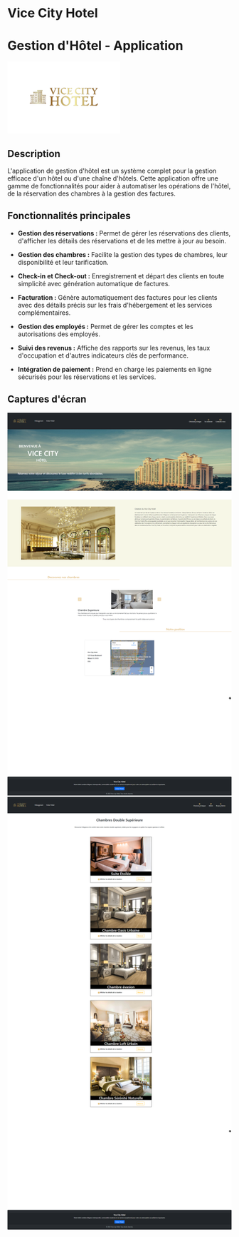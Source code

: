 # Vice City Hotel

# Gestion d'Hôtel - Application

![Hotel Management](public/img/VCH-removebg-preview_1.png)

## Description

L'application de gestion d'hôtel est un système complet pour la gestion efficace d'un hôtel ou d'une chaîne d'hôtels. Cette application offre une gamme de fonctionnalités pour aider à automatiser les opérations de l'hôtel, de la réservation des chambres à la gestion des factures.

## Fonctionnalités principales

- **Gestion des réservations :** Permet de gérer les réservations des clients, d'afficher les détails des réservations et de les mettre à jour au besoin.

- **Gestion des chambres :** Facilite la gestion des types de chambres, leur disponibilité et leur tarification.

- **Check-in et Check-out :** Enregistrement et départ des clients en toute simplicité avec génération automatique de factures.

- **Facturation :** Génère automatiquement des factures pour les clients avec des détails précis sur les frais d'hébergement et les services complémentaires.

- **Gestion des employés :** Permet de gérer les comptes et les autorisations des employés.

- **Suivi des revenus :** Affiche des rapports sur les revenus, les taux d'occupation et d'autres indicateurs clés de performance.

- **Intégration de paiement :** Prend en charge les paiements en ligne sécurisés pour les réservations et les services.

## Captures d'écran

![Screenshot 1](public/img/ScreenDuSite.png)
![Screenshot 2](public/img/screencapture.png)
